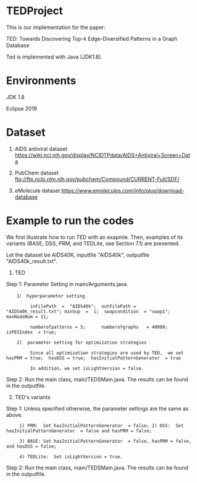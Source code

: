 # TEDProject

This is our implementation for the paper:

TED: Towards Discovering Top-𝑘 Edge-Diversified Patterns in a Graph Database

Ted is implemented with Java (JDK1.8).

# Environments

JDK 1.8

Eclipse 2019

# Dataset

1. AIDS antiviral dataset      https://wiki.nci.nih.gov/display/NCIDTPdata/AIDS+Antiviral+Screen+Data

2. PubChem dataset             ftp://ftp.ncbi.nlm.nih.gov/pubchem/Compound/CURRENT-Full/SDF/

3. eMolecule dataset           https://www.emolecules.com/info/plus/download-database

# Example to run the codes

We first illustrate how to run TED with an exapmle.  Then, examples of its variants (BASE, DSS, PRM, and TEDLite,  see Section 7.1) are presented.

Let the dataset be AIDS40K, inputfile "AIDS40k", outputfile "AIDS40k_result.txt".

1. TED 

Step 1: Parameter Setting in main/Arguments.java. 

        1） hyperparameter setting. 
        
             inFilePath  =  "AIDS40k";  outFilePath =  "AIDS40k_result.txt"; minSup  =  1;  swapcondition  = "swap1"; maxNodeNum = 11;
             
             numberofpatterns = 5;      numberofgraphs   = 40000;  isPESIndex  = true;
             
        2)  parameter setting for optimization strategies
        
             Since all optimization strategies are used by TED,  we set hasPRM = true;  hasDSS = true;  hasInitialPatternGenerator  = true
             
             In addition, we set isLightVersion = false.
             
Step 2: Run the main class, main/TEDSMain.java. The results can be found in the outputfile.

2. TED's variants

Step 1:   Unless specified otherwise, the parameter settings are the same as above.

         1) PRM:  Set hasInitialPatternGenerator  = false; 2) DSS:  Set hasInitialPatternGenerator  = false and hasPRM = false; 
         
         3) BASE: Set hasInitialPatternGenerator  = false, hasPRM = false, and hasDSS = false;
         
         4) TEDLite:  Set isLightVersion = true.

Step 2:  Run the main class, main/TEDSMain.java. The results can be found in the outputfile.  
